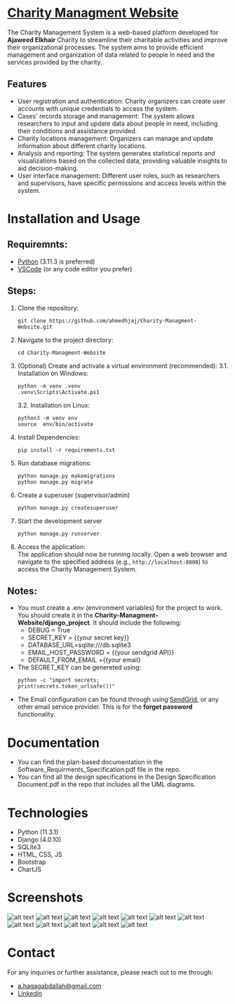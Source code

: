 # [Charity Managment Website](https://web-production-c99a.up.railway.app/) 
The Charity Management System is a web-based platform developed for **Ajaweed Elkhair** Charity to streamline their charitable activities and improve their organizational processes. The system aims to provide efficient management and organization of data related to people in need and the services provided by the charity.

## Features
-   User registration and authentication: Charity organizers can create user accounts with unique credentials to access the system.
-   Cases' records storage and management: The system allows researchers to input and update data about people in need, including their conditions and assistance provided.
-   Charity locations management: Organizers can manage and update information about different charity locations.
-   Analysis and reporting: The system generates statistical reports and visualizations based on the collected data, providing valuable insights to aid decision-making.
-   User interface management: Different user roles, such as researchers and supervisors, have specific permissions and access levels within the system.

# Installation and Usage

## Requiremnts:

 - [Python](https://www.python.org/downloads/) (3.11.3 is preferred)
 - [VSCode](https://code.visualstudio.com/Download) (or any code editor you prefer)
 
## Steps:
 1. Clone the repository:
	```
	git clone https://github.com/ahmedhjaj/Charity-Managment-Website.git
	```
 2. Navigate to the project directory:
	```
	cd Charity-Managment-Website
	```
 3. (Optional) Create and activate a virtual environment (recommended):
	3.1. Installation on Windows:
	```
	python -m venv .venv  
	.venv\Scripts\Activate.ps1
	```
	3.2. Installation on Linux:
	```
	python3 -m venv env  
	source  env/bin/activate
	```
 4.  Install Dependencies:
		```
		pip install -r requirements.txt
		```
 6. Run database migrations:
	```
	python manage.py makemigrations
	python manage.py migrate
	```
 7. Create a superuser (supervisor/admin)
	```
	python manage.py createsuperuser
	```
7. Start the development server
	```
	python manage.py runserver
	```
8. Access the application:	
The application should now be running locally. Open a web browser and navigate to the specified address (e.g., `http://localhost:8000`) to access the Charity Management System.
## Notes:
 - You must create a .env (environment variables) for the project to work. You should create it in the **Charity-Managment-Website/django_project**. It should include the following:
	 - DEBUG = True
	 - SECRET_KEY = {{your secret key}}
     - DATABASE_URL=sqlite:///db.sqlite3
     - EMAIL_HOST_PASSWORD =  {{your sendgrid API}}
     - DEFAULT_FROM_EMAIL ={{your email}
- The SECRET_KEY can be genereted using:
	```
	python -c "import secrets;  
	print(secrets.token_urlsafe())"
	```
- The Email configuration can be found through using [SendGrid](https://app.sendgrid.com/), or any other email service provider. This is for the **forget password** functionality.

# Documentation

 - You can find the plan-based documentation in the Software_Requirments_Specification.pdf file in the repo.
 - You can find all the design specifications in the Design Specification Document.pdf in the repo that includes all the UML diagrams.

# Technologies

 - Python (11.3.1)
 - Django (4.0.10) 
 - SQLite3
 - HTML, CSS, JS
 - Bootstrap
 - ChartJS

# Screenshots
![alt text](https://github.com/ahmedhjaj/Charity-Managment-Website/blob/main/screenshots/1.png)
![alt text](https://github.com/ahmedhjaj/Charity-Managment-Website/blob/main/screenshots/2.png)
![alt text](https://github.com/ahmedhjaj/Charity-Managment-Website/blob/main/screenshots/3.png)
![alt text](https://github.com/ahmedhjaj/Charity-Managment-Website/blob/main/screenshots/4.png)
![alt text](https://github.com/ahmedhjaj/Charity-Managment-Website/blob/main/screenshots/5.png)
![alt text](https://github.com/ahmedhjaj/Charity-Managment-Website/blob/main/screenshots/6.png)
![alt text](https://github.com/ahmedhjaj/Charity-Managment-Website/blob/main/screenshots/7.png)
![alt text](https://github.com/ahmedhjaj/Charity-Managment-Website/blob/main/screenshots/8.png)
![alt text](https://github.com/ahmedhjaj/Charity-Managment-Website/blob/main/screenshots/9.png)
![alt text](https://github.com/ahmedhjaj/Charity-Managment-Website/blob/main/screenshots/10.png)
![alt text](https://github.com/ahmedhjaj/Charity-Managment-Website/blob/main/screenshots/11.png)
![alt text](https://github.com/ahmedhjaj/Charity-Managment-Website/blob/main/screenshots/12.png)

# Contact

For any inquiries or further assistance, please reach out to me through: 

 - a.hagagabdallah@gmail.com
 - [Linkedin](https://www.linkedin.com/in/ahmed-hagag-28698514b/)



